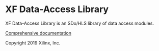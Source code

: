 # XF Data-Access Library

XF Data-Access Library is an SDx/HLS library of data access modules.

[Comprehensive documentation](https://pages.gitenterprise.xilinx.com/FaaSApps/xf_dal/index.html)

Copyright 2019 Xilinx, Inc.
